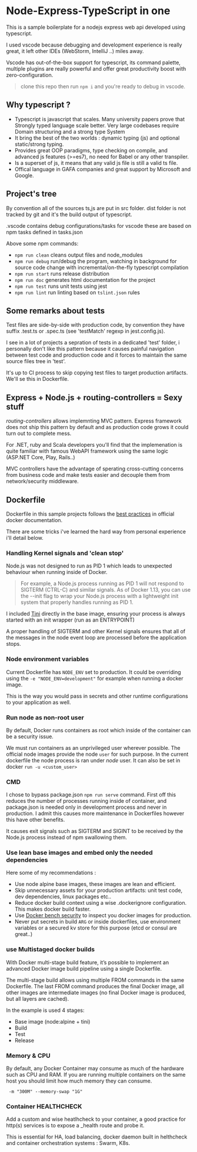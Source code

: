 # Node-Express-TypeScript in one

This is a sample boilerplate for a nodejs express web api developed using typescript.

I used vscode because debugging and development experience is really great, it left other IDEs (WebStorm, IntelliJ ..) miles away. 

Vscode has out-of-the-box support for typescript, its command palette, multiple plugins are really powerful and offer great productivity boost with zero-configuration.

> clone this repo then run `npm i` and you're ready to debug in vscode.

## Why typescript ?

- Typescript is javascript that scales. Many university papers prove that Strongly typed language scale better. Very large codebases require Domain structuring and a strong type System
- It bring the best of the two worlds : dynamic typing (js) and optional static/strong typing.
- Provides great OOP paradigms, type checking on compile, and advanced js features (>=es7), no need for Babel or any other transpiler.
- Is a superset of js, it means that any valid js file is still a valid ts file.
- Offical language in GAFA companies and great support by Microsoft and Google.

## Project's tree

By convention all of the sources ts,js are put in src folder. dist folder is not tracked by git and it's the build output of typescript.

.vscode contains debug configurations/tasks for vscode these are based on npm tasks defined in tasks.json

Above some npm commands:

- `npm run clean` cleans output files and node_modules
- `npm run debug` run/debug the program, watching in background for source code change with incremental/on-the-fly typescript compilation
- `npm run start` runs release distribution
- `npm run doc` generates html documentation for the project
- `npm run test` runs unit tests using jest
- `npm run lint` run linting based on `tslint.json` rules

## Some remarks about tests 

Test files are side-by-side with production code, by convention they have suffix .test.ts or .spec.ts (see 'testMatch' regexp in jest.config.js). 

I see in a lot of projects a sepration of tests in a dedicated 'test' folder, i personally don't like this pattern because it causes painful navigation between test code and production code and it forces to maintain the same source files tree in 'test'.

It's up to CI process to skip copying test files to target production artifacts. We'll se this in Dockerfile.

## Express + Node.js + routing-controllers = Sexy stuff

_routing-controllers_ allows implemnting MVC pattern. Express framework does not ship this pattern by default and as production code grows it could turn out to complete mess.

For .NET, ruby and Scala developers you'll find that the implemenation is quite familiar with famous WebAPI framework using the same logic (ASP.NET Core, Play, Rails..)

MVC controllers have the advantage of sperating cross-cutting concerns from business code and make tests easier and decouple them from network/security middleware.


## Dockerfile

Dockerfile in this sample projects follows the [best practices](https://docs.docker.com/develop/develop-images/dockerfile_best-practices/) in official docker documentation.

There are some tricks i've learned the hard way from personal experience i'll detail below.

### Handling Kernel signals and 'clean stop'

Node.js was not designed to run as PID 1 which leads to unexpected behaviour when running inside of Docker. 

> For example, a Node.js process running as PID 1 will not respond to SIGTERM (CTRL-C) and similar signals. As of Docker 1.13, you can use the --init flag to wrap your Node.js process with a lightweight init system that properly handles running as PID 1.

I included [Tini](https://github.com/krallin/tini#using-tini) directly in the base image, ensuring your process is always started with an init wrapper (run as an ENTRYPOINT)

A proper handling of SIGTERM and other Kernel signals ensures that all of the messages in the node event loop are processed before the application stops.

### Node environment variables

Current Dockerfile has `NODE_ENV` set to production. It could be overriding using the `-e "NODE_ENV=development"`
for example when running a docker image.

This is the way you would pass in secrets and other runtime configurations to your application as well.

### Run node as non-root user

By default, Docker runs containers as root which inside of the container can be a security issue. 

We must run containers as an unprivileged user wherever possible. The official node images provide the node `user` for such purpose. In the current dockerfile the node process is ran under _node_ user. It can also be set in docker `run -u <custom_user>`

### CMD

I chose to bypass package.json `npm run serve` command. First off this reduces the number of processes running inside of container, and package.json is needed only in development process and never in production. I admit this causes more maintenance in Dockerfiles however this have other benefits.

It causes exit signals such as SIGTERM and SIGINT to be received by the Node.js process instead of npm swallowing them.


### Use lean base images and embed only the needed dependencies

Here some of my recommendations :

- Use node alpine base images, these images are lean and efficient. 
- Skip unnecessary assets for your production artifacts:
unit test code, dev dependencies, linux packages etc..
- Reduce docker build context using a wise .dockerignore configuration. This makes docker build faster.
- Use [Docker bench security](https://github.com/docker/docker-bench-security) to inspect you docker images for production.
- Never put secrets in build `ARG` or inside dockerfiles, use environment variables or a secured kv store for this purpose (etcd or consul are great..)


### use Multistaged docker builds

With Docker multi-stage build feature, it’s possible to implement an advanced Docker image build pipeline using a single Dockerfile.

The multi-stage build allows using multiple FROM commands in the same Dockerfile. The last FROM command produces the final Docker image, all other images are intermediate images (no final Docker image is produced, but all layers are cached).

In the example is used 4 stages:
- Base image (node:alpine + tini)
- Build
- Test
- Release


### Memory & CPU


By default, any Docker Container may consume as much of the hardware such as CPU and RAM. If you are running multiple containers on the same host you should limit how much memory they can consume.

``` console
 -m "300M" --memory-swap "1G" 
```

### Container HEALTHCHECK

Add a custom and wise heatlhcheck to your container, a good practice for http(s) services is to expose a _health route and probe it. 

This is essential for HA, load balancing, docker daemon built in helthcheck and container orchestration systems : Swarm, K8s.
